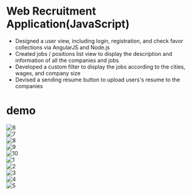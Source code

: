 # Web Recruitment Application(JavaScript)
- Designed a user view, including login, registration, and check favor collections via AngularJS and Node.js </br>
- Created jobs / positions list view to display the description and information of all the companies and jobs </br>
- Developed a custom filter to display the jobs according to the cities, wages, and company size </br>
- Devised a sending resume button to upload users's resume to the companies </br>


# demo

![6](https://user-images.githubusercontent.com/21152514/31312161-ccf19524-ab70-11e7-9091-05e94a1e28ad.png) </br>
![7](https://user-images.githubusercontent.com/21152514/31312162-ccf37998-ab70-11e7-9433-9d7c1231d4e9.png)</br>
![8](https://user-images.githubusercontent.com/21152514/31312163-ccf41cc2-ab70-11e7-92c6-97bbefae3fc9.png)</br>
![9](https://user-images.githubusercontent.com/21152514/31312164-ccf4c898-ab70-11e7-9fc7-9fc01d433593.png)</br>
![10](https://user-images.githubusercontent.com/21152514/31312166-ccf627ba-ab70-11e7-84c8-a312eec74f78.png)</br>
![1](https://user-images.githubusercontent.com/21152514/31312165-ccf58dbe-ab70-11e7-847b-297b5123cb12.png)</br>
![2](https://user-images.githubusercontent.com/21152514/31312167-cd040344-ab70-11e7-98af-7ba040934340.png)</br>
![3](https://user-images.githubusercontent.com/21152514/31312168-cd0721e6-ab70-11e7-86ea-3fb474d77424.png)</br>
![4](https://user-images.githubusercontent.com/21152514/31312169-cd0793e2-ab70-11e7-9f6b-f8cb4cd9115f.png)</br>
![5](https://user-images.githubusercontent.com/21152514/31312170-cd097978-ab70-11e7-95f5-a91019d30be3.png)</br>
